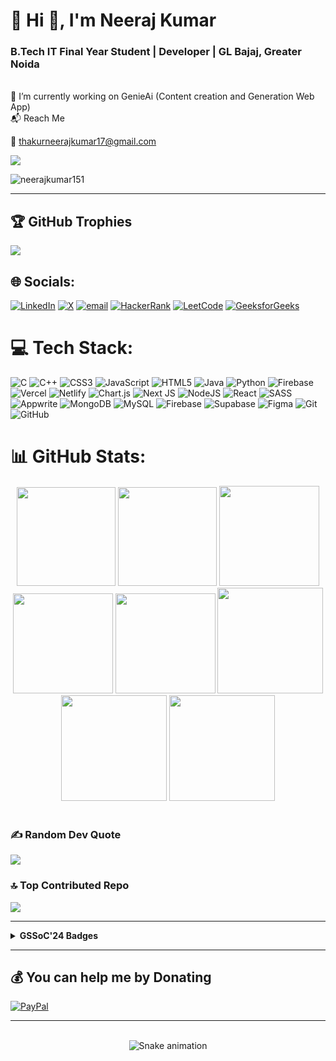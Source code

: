 
<h1 > 💫 Hi 👋, I'm Neeraj Kumar</h1><h3>B.Tech IT Final Year Student | Developer | GL Bajaj, Greater Noida</h3><br>🔭 I’m currently working on GenieAi (Content creation and Generation Web App)<br> 📬 Reach Me

📧 [thakurneerajkumar17@gmail.com](mailto:thakurneerajkumar17@gmail.com)



[![](https://visitcount.itsvg.in/api?id=Neerajkumar151&icon=0&color=0)](https://visitcount.itsvg.in)

<p align="left"> <img src="https://komarev.com/ghpvc/?username=neerajkumar151&label=Profile%20views&color=0e75b6&style=flat" alt="neerajkumar151" /> </p>

---
## 🏆 GitHub Trophies
![](https://github-profile-trophy.vercel.app/?username=Neerajkumar151&theme=radical&no-frame=false&no-bg=true&margin-w=4)


## 🌐 Socials:
[![LinkedIn](https://img.shields.io/badge/LinkedIn-%230077B5.svg?logo=linkedin&logoColor=white)](https://linkedin.com/in/neerajkumar1517) [![X](https://img.shields.io/badge/X-black.svg?logo=X&logoColor=white)](https://x.com/neerajkumar1715) [![email](https://img.shields.io/badge/Email-D14836?logo=gmail&logoColor=white)](mailto:thakurneerajkumar17@gmail.com) [![HackerRank](https://img.shields.io/badge/HackerRank-2EC866?logo=HackerRank&logoColor=white)](https://www.hackerrank.com/neerajkumar1517)
[![LeetCode](https://img.shields.io/badge/LeetCode-FFA116?logo=LeetCode&logoColor=black)](https://www.leetcode.com/neerajkumar17)
[![GeeksforGeeks](https://img.shields.io/badge/GeeksforGeeks-0F9D58?logo=GeeksforGeeks&logoColor=white)](https://auth.geeksforgeeks.org/user/thakurneeraj1517)



# 💻 Tech Stack:
![C](https://img.shields.io/badge/c-%2300599C.svg?style=for-the-badge&logo=c&logoColor=white) ![C++](https://img.shields.io/badge/c++-%2300599C.svg?style=for-the-badge&logo=c%2B%2B&logoColor=white) ![CSS3](https://img.shields.io/badge/css3-%231572B6.svg?style=for-the-badge&logo=css3&logoColor=white) ![JavaScript](https://img.shields.io/badge/javascript-%23323330.svg?style=for-the-badge&logo=javascript&logoColor=%23F7DF1E) ![HTML5](https://img.shields.io/badge/html5-%23E34F26.svg?style=for-the-badge&logo=html5&logoColor=white) ![Java](https://img.shields.io/badge/java-%23ED8B00.svg?style=for-the-badge&logo=openjdk&logoColor=white) ![Python](https://img.shields.io/badge/python-3670A0?style=for-the-badge&logo=python&logoColor=ffdd54) ![Firebase](https://img.shields.io/badge/firebase-%23039BE5.svg?style=for-the-badge&logo=firebase) ![Vercel](https://img.shields.io/badge/vercel-%23000000.svg?style=for-the-badge&logo=vercel&logoColor=white) ![Netlify](https://img.shields.io/badge/netlify-%23000000.svg?style=for-the-badge&logo=netlify&logoColor=#00C7B7) ![Chart.js](https://img.shields.io/badge/chart.js-F5788D.svg?style=for-the-badge&logo=chart.js&logoColor=white) ![Next JS](https://img.shields.io/badge/Next-black?style=for-the-badge&logo=next.js&logoColor=white) ![NodeJS](https://img.shields.io/badge/node.js-6DA55F?style=for-the-badge&logo=node.js&logoColor=white) ![React](https://img.shields.io/badge/react-%2320232a.svg?style=for-the-badge&logo=react&logoColor=%2361DAFB) ![SASS](https://img.shields.io/badge/SASS-hotpink.svg?style=for-the-badge&logo=SASS&logoColor=white) ![Appwrite](https://img.shields.io/badge/Appwrite-%23FD366E.svg?style=for-the-badge&logo=appwrite&logoColor=white) ![MongoDB](https://img.shields.io/badge/MongoDB-%234ea94b.svg?style=for-the-badge&logo=mongodb&logoColor=white) ![MySQL](https://img.shields.io/badge/mysql-4479A1.svg?style=for-the-badge&logo=mysql&logoColor=white) ![Firebase](https://img.shields.io/badge/firebase-a08021?style=for-the-badge&logo=firebase&logoColor=ffcd34) ![Supabase](https://img.shields.io/badge/Supabase-3ECF8E?style=for-the-badge&logo=supabase&logoColor=white) ![Figma](https://img.shields.io/badge/figma-%23F24E1E.svg?style=for-the-badge&logo=figma&logoColor=white) ![Git](https://img.shields.io/badge/git-%23F05033.svg?style=for-the-badge&logo=git&logoColor=white) ![GitHub](https://img.shields.io/badge/github-%23121011.svg?style=for-the-badge&logo=github&logoColor=white)
# 📊 GitHub Stats:
<div align="center">
 
<img height="158em" src="https://github-profile-summary-cards.vercel.app/api/cards/profile-details?username=Neerajkumar151&theme=radical">
<img height="158em" src="https://github-profile-summary-cards.vercel.app/api/cards/stats?username=Neerajkumar151&theme=radical">
<img height="160em" src="https://github-profile-summary-cards.vercel.app/api/cards/repos-per-language?username=Neerajkumar151&theme=radical">
<img height="160em" src="https://github-profile-summary-cards.vercel.app/api/cards/most-commit-language?username=Neerajkumar151&theme=radical">
<img height="160em" src="https://github-profile-summary-cards.vercel.app/api/cards/productive-time?username=Neerajkumar151&theme=radical&utcOffset=8">
<img height="169em" src="https://github-readme-stats.vercel.app/api?username=Neerajkumar151&theme=radical&hide_border=false&include_all_commits=false&count_private=false">
<img height="169em" src="https://github-readme-streak-stats.herokuapp.com/?user=Neerajkumar151&theme=radical">
<img height="169em" src="https://github-readme-stats.vercel.app/api/top-langs/?username=Neerajkumar151&theme=radical&hide_border=false&include_all_commits=true&count_private=true&layout=compact" />

</div>


</div><br>

### ✍️ Random Dev Quote
![](https://quotes-github-readme.vercel.app/api?type=horizontal&theme=radical)

### 🔝 Top Contributed Repo
![](https://github-contributor-stats.vercel.app/api?username=Neerajkumar151&limit=5&theme=dark&combine_all_yearly_contributions=true)

---

<details>	
 <summary><b>GSSoC'24 Badges</b></summary><br>
<div style='display:flex; align-items:center; gap: 30px;' align='center'><a href="https://gssoc.girlscript.tech/leaderboard">
<img src="https://raw.githubusercontent.com/GSSoC24/Postman-Challenge/main/docs/assets/Postman%20White.png" width="100px" height="100px" />
  <img src="https://raw.githubusercontent.com/GSSoC24/Postman-Challenge/main/docs/assets/1.png" width="100px" height="100px" />
  <img src="https://raw.githubusercontent.com/GSSoC24/Postman-Challenge/main/docs/assets/2.png" width="100px" height="100px" />
  <img src="https://raw.githubusercontent.com/GSSoC24/Postman-Challenge/main/docs/assets/3.png" width="100px" height="100px" />
  <img src="https://raw.githubusercontent.com/GSSoC24/Postman-Challenge/main/docs/assets/4.png" width="100px" height="100px" />
  <img src="https://raw.githubusercontent.com/GSSoC24/Postman-Challenge/main/docs/assets/5.png" width="100px" height="100px" />
  </a>
</div>
</details>

---

  ## 💰 You can help me by Donating
  [![PayPal](https://img.shields.io/badge/PayPal-00457C?style=for-the-badge&logo=paypal&logoColor=white)](https://paypal.me/Neerajkumar1517) 

  ---

  </div><br>
<!-- Snake Game Repo View -->

<div align="center">
  <img src="https://profile-readme-generator.com/assets/snake.svg" alt="Snake animation" />
</div>
